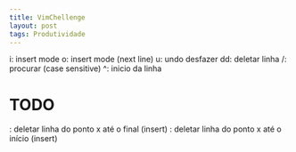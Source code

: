```yaml
---
title: VimChellenge
layout: post
tags: Produtividade
---
```


i: insert mode
o: insert mode (next line)
u: undo desfazer
dd: deletar linha
/: procurar (case sensitive)
^: inicio da linha

# TODO 
: deletar linha do ponto x até o final (insert) 
: deletar linha do ponto x até o início (insert)

